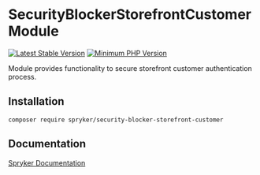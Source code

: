 # SecurityBlockerStorefrontCustomer Module
[![Latest Stable Version](https://poser.pugx.org/spryker/security-blocker-storefront-customer/v/stable.svg)](https://packagist.org/packages/spryker/security-blocker-storefront-customer)
[![Minimum PHP Version](https://img.shields.io/badge/php-%3E%3D%208.3-8892BF.svg)](https://php.net/)

Module provides functionality to secure storefront customer authentication process.

## Installation

```
composer require spryker/security-blocker-storefront-customer
```

## Documentation

[Spryker Documentation](https://docs.spryker.com)

